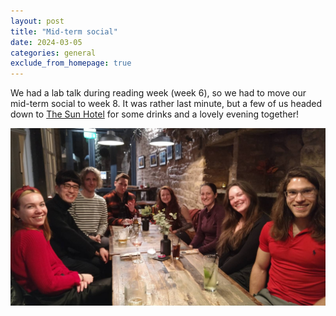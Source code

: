 ```yaml
---
layout: post
title: "Mid-term social"
date: 2024-03-05
categories: general
exclude_from_homepage: true
---
```


We had a lab talk during reading week (week 6), so we had to move our mid-term social to week 8. It was rather last minute, but a few of us headed down to [The Sun Hotel](https://www.thesunhotelandbar.co.uk) for some drinks and a lovely evening together!

![image](/img/2024-03-05_social.jpg)